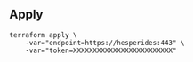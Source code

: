 ## Apply

    terraform apply \
    	-var="endpoint=https://hesperides:443" \
    	-var="token=XXXXXXXXXXXXXXXXXXXXXXXXX"